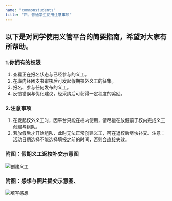 ```yaml
---
name: "commonstudents"
title: "四、普通学生使用注意事项"
---
```


## 以下是对同学使用义管平台的简要指南，希望对大家有所帮助。

### 1.你拥有的权限

1. 查看正在报名状态与已经参与的义工。
2. 在班内经团支书审核后可发起假期校外义工的征集。
3. 报名、参与任何发布的义工。
4. 反馈错误与优化建议，经采纳后可获得一定程度的奖励。

### 2.注意事项

1. 在发起校外义工时，因平台只能在校内使用，请尽量在放假前于校内完成义工创建与组队。
2. 若放假后才开始组队，此时无法正常创建义工，可在返校后尽快补交。注意：活动日期选择不能选择填报之前的时间，否则会直接失效。

### 附图：假期义工返校补交示意图

![创建义工](https://xhfs1.ztytech.com/CA107011/819f7d48084f41b4b79632b94e8c70c9.png)

### 附图：感想与照片提交示意图、

![填写感想](https://xhfs1.ztytech.com/CA107011/44c194fc0f4541a49f991ad6158b675f.png)
